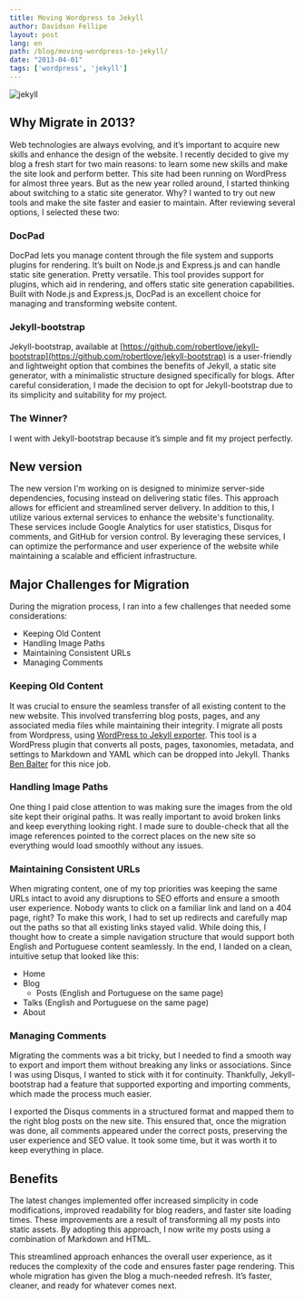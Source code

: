 ```yaml
---
title: Moving Wordpress to Jekyll
author: Davidson Fellipe
layout: post
lang: en
path: /blog/moving-wordpress-to-jekyll/
date: "2013-04-01"
tags: ['wordpress', 'jekyll']
---
```


![jekyll](/img-posts/jekyll-1x.png)

## Why Migrate in 2013?
Web technologies are always evolving, and it’s important to acquire new skills and enhance the design of the website. I recently decided to give my blog a fresh start for two main reasons: to learn some new skills and make the site look and perform better. This site had been running on WordPress for almost three years. But as the new year rolled around, I started thinking about switching to a static site generator. Why? I wanted to try out new tools and make the site faster and easier to maintain. After reviewing several options, I selected these two:

### DocPad
DocPad lets you manage content through the file system and supports plugins for rendering. It’s built on Node.js and Express.js and can handle static site generation. Pretty versatile. This tool provides support for plugins, which aid in rendering, and offers static site generation capabilities. Built with Node.js and Express.js, DocPad is an excellent choice for managing and transforming website content.

### Jekyll-bootstrap
Jekyll-bootstrap, available at [https://github.com/robertlove/jekyll-bootstrap](https://github.com/robertlove/jekyll-bootstrap) is a user-friendly and lightweight option that combines the benefits of Jekyll, a static site generator, with a minimalistic structure designed specifically for blogs. After careful consideration, I made the decision to opt for Jekyll-bootstrap due to its simplicity and suitability for my project.

### The Winner?
I went with Jekyll-bootstrap because it’s simple and fit my project perfectly.

## New version

The new version I'm working on is designed to minimize server-side dependencies, focusing instead on delivering static files. This approach allows for efficient and streamlined server delivery. In addition to this, I utilize various external services to enhance the website's functionality. These services include Google Analytics for user statistics, Disqus for comments, and GitHub for version control. By leveraging these services, I can optimize the performance and user experience of the website while maintaining a scalable and efficient infrastructure.

## Major Challenges for Migration

During the migration process, I ran into a few challenges that needed some considerations:

* Keeping Old Content
* Handling Image Paths
* Maintaining Consistent URLs
* Managing Comments

### Keeping Old Content

It was crucial to ensure the seamless transfer of all existing content to the new website. This involved transferring blog posts, pages, and any associated media files while maintaining their integrity. I migrate all posts from Wordpress, using [WordPress to Jekyll exporter](https://github.com/benbalter/wordpress-to-jekyll-exporter). This tool is a WordPress plugin that converts all posts, pages, taxonomies, metadata, and settings to Markdown and YAML which can be dropped into Jekyll. Thanks [Ben Balter](https://github.com/benbalter) for this nice job.

### Handling Image Paths

One thing I paid close attention to was making sure the images from the old site kept their original paths. It was really important to avoid broken links and keep everything looking right. I made sure to double-check that all the image references pointed to the correct places on the new site so everything would load smoothly without any issues.

### Maintaining Consistent URLs

When migrating content, one of my top priorities was keeping the same URLs intact to avoid any disruptions to SEO efforts and ensure a smooth user experience. Nobody wants to click on a familiar link and land on a 404 page, right? To make this work, I had to set up redirects and carefully map out the paths so that all existing links stayed valid. While doing this, I thought how to create a simple navigation structure that would support both English and Portuguese content seamlessly. In the end, I landed on a clean, intuitive setup that looked like this:

* Home
* Blog
  * Posts (English and Portuguese on the same page)
* Talks (English and Portuguese on the same page)
* About

### Managing Comments
Migrating the comments was a bit tricky, but I needed to find a smooth way to export and import them without breaking any links or associations. Since I was using Disqus, I wanted to stick with it for continuity. Thankfully, Jekyll-bootstrap had a feature that supported exporting and importing comments, which made the process much easier.

I exported the Disqus comments in a structured format and mapped them to the right blog posts on the new site. This ensured that, once the migration was done, all comments appeared under the correct posts, preserving the user experience and SEO value. It took some time, but it was worth it to keep everything in place.

## Benefits

The latest changes implemented offer increased simplicity in code modifications, improved readability for blog readers, and faster site loading times. These improvements are a result of transforming all my posts into static assets. By adopting this approach, I now write my posts using a combination of Markdown and HTML.

This streamlined approach enhances the overall user experience, as it reduces the complexity of the code and ensures faster page rendering. This whole migration has given the blog a much-needed refresh. It’s faster, cleaner, and ready for whatever comes next.